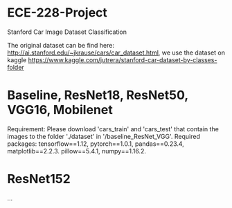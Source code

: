 # ECE-228-Project
Stanford Car Image Dataset Classification

The original dataset can be find here: http://ai.stanford.edu/~jkrause/cars/car_dataset.html, we use the dataset on kaggle https://www.kaggle.com/jutrera/stanford-car-dataset-by-classes-folder

# Baseline, ResNet18, ResNet50, VGG16, Mobilenet
Requirement: Please download 'cars_train' and 'cars_test' that contain the images to the folder './dataset' in '/baseline_ResNet_VGG'. Required packages: tensorflow==1.12, pytorch==1.0.1, pandas==0.23.4, matplotlib==2.2.3. pillow==5.4.1, numpy==1.16.2.
# ResNet152
...
